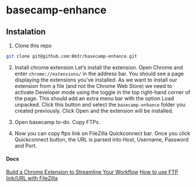 # basecamp-enhance

## Instalation

1. Clone this repo

```bash
git clone git@github.com:0m3r/basecamp-enhance.git

```

2. Install chrome extension
Let’s install the extension. Open Chrome and enter `chrome://extensions/` in the address bar. You should see a page displaying the extensions you’ve installed.
As we want to install our extension from a file (and not the Chrome Web Store) we need to activate Developer mode using the toggle in the top right-hand corner of the page. This should add an extra menu bar with the option Load unpacked. Click this button and select the `basecamp-enhance` folder you created previously. Click Open and the extension will be installed.

3. Open basecamp to-do. Copy FTPs.
4. Now you can copy ftps link on FileZilla Quickconnect bar. Once you click Quickconnect button, the URL is parsed into Host, Username, Password and Port.

#### Docs

[Build a Chrome Extension to Streamline Your Workflow](https://www.sitepoint.com/build-a-chrome-extension/)
[How to use FTP link/URL with FileZilla](https://superuser.com/questions/1378298/how-to-use-ftp-link-url-with-filezilla)
